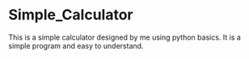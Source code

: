 # Simple_Calculator
This is a simple calculator designed by me using python basics. It is a simple program and easy to understand.
